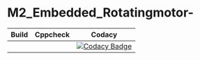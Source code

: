 # M2_Embedded_Rotatingmotor-
|Build|Cppcheck|Codacy|
|:--:|:--:|:--:|
||| [![Codacy Badge](https://api.codacy.com/project/badge/Grade/4394acc8576947e7a37ceb3eb76f2e52)](https://app.codacy.com/gh/hemanthkandasamy/M2_Embedded_Rotatingmotor-?utm_source=github.com&utm_medium=referral&utm_content=hemanthkandasamy/M2_Embedded_Rotatingmotor-&utm_campaign=Badge_Grade_Settings)
